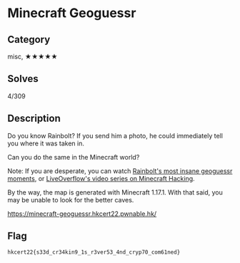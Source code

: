 Minecraft Geoguessr
===

## Category

misc, ★★★★★

## Solves

4/309

## Description

Do you know Rainbolt? If you send him a photo, he could immediately tell you where it was taken in.

Can you do the same in the Minecraft world?

Note: If you are desperate, you can watch [Rainbolt's most insane geoguessr moments](https://www.youtube.com/watch?v=2KXcQ18JyMs), or [LiveOverflow's video series on Minecraft Hacking](https://www.youtube.com/watch?v=Ekcseve-mOg&list=PLhixgUqwRTjwvBI-hmbZ2rpkAl4lutnJG).

By the way, the map is generated with Minecraft 1.17.1. With that said, you may be unable to look for the better caves.

https://minecraft-geoguessr.hkcert22.pwnable.hk/

## Flag

`hkcert22{s33d_cr34kin9_1s_r3ver53_4nd_cryp70_com61ned}`